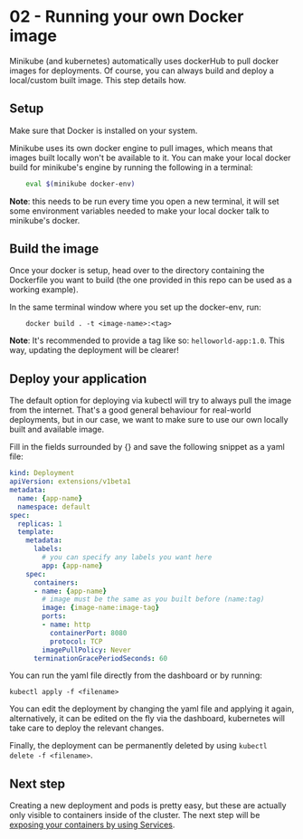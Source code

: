 # 02 - Running your own Docker image

Minikube (and kubernetes) automatically uses dockerHub to pull docker images for deployments. Of course, you can always build and deploy a local/custom built image. This step details how.


## Setup

Make sure that Docker is installed on your system.

Minikube uses its own docker engine to pull images, which means that images built locally won't be available to it.
You can make your local docker build for minikube's engine by running the following in a terminal:

```bash
    eval $(minikube docker-env)
```

**Note**: this needs to be run every time you open a new terminal, it will set some environment variables needed to make your local docker talk to minikube's docker.

## Build the image

Once your docker is setup, head over to the directory containing the Dockerfile you want to build (the one provided in this repo can be used as a working example).

In the same terminal window where you set up the docker-env, run: 

```
    docker build . -t <image-name>:<tag>
```

**Note**: It's recommended to provide a tag like so: `helloworld-app:1.0`. This way, updating the deployment will be clearer!

## Deploy your application

The default option for deploying via kubectl will try to always pull the image from the internet. That's a good general behaviour for real-world deployments, but in our case, we want to make sure to use our own locally built and available image.

Fill in the fields surrounded by {} and save the following snippet as a yaml file: 

```yaml
kind: Deployment
apiVersion: extensions/v1beta1
metadata:
  name: {app-name}
  namespace: default
spec:
  replicas: 1
  template:
    metadata:
      labels:
        # you can specify any labels you want here
        app: {app-name}
    spec:
      containers:
      - name: {app-name}
        # image must be the same as you built before (name:tag)
        image: {image-name:image-tag}
        ports:
        - name: http
          containerPort: 8080
          protocol: TCP
        imagePullPolicy: Never
      terminationGracePeriodSeconds: 60
```

You can run the yaml file directly from the dashboard or by running:

```
kubectl apply -f <filename>
```

You can edit the deployment by changing the yaml file and applying it again, alternatively, it can be edited on the fly via the dashboard, kubernetes will take care to deploy the relevant changes.

Finally, the deployment can be permanently deleted by using `kubectl delete -f <filename>`.

## Next step

Creating a new deployment and pods is pretty easy, but these are actually only visible to containers inside of the cluster. The next step will be [exposing your containers by using Services](./03_exposing_services.md).
